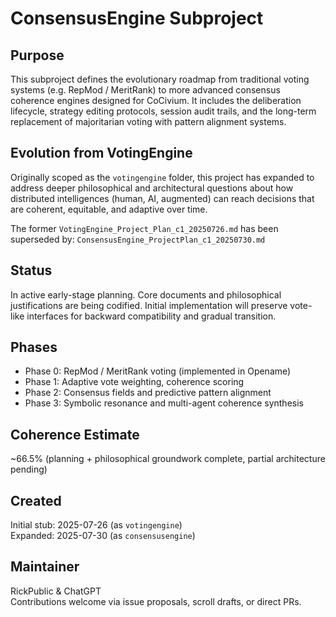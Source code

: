 # ConsensusEngine Subproject

## Purpose
This subproject defines the evolutionary roadmap from traditional voting systems (e.g. RepMod / MeritRank) to more advanced consensus coherence engines designed for CoCivium. It includes the deliberation lifecycle, strategy editing protocols, session audit trails, and the long-term replacement of majoritarian voting with pattern alignment systems.

## Evolution from VotingEngine
Originally scoped as the `votingengine` folder, this project has expanded to address deeper philosophical and architectural questions about how distributed intelligences (human, AI, augmented) can reach decisions that are coherent, equitable, and adaptive over time.

The former `VotingEngine_Project_Plan_c1_20250726.md` has been superseded by:
`ConsensusEngine_ProjectPlan_c1_20250730.md`

## Status
In active early-stage planning. Core documents and philosophical justifications are being codified. Initial implementation will preserve vote-like interfaces for backward compatibility and gradual transition.

## Phases
- Phase 0: RepMod / MeritRank voting (implemented in Opename)
- Phase 1: Adaptive vote weighting, coherence scoring
- Phase 2: Consensus fields and predictive pattern alignment
- Phase 3: Symbolic resonance and multi-agent coherence synthesis

## Coherence Estimate
~66.5% (planning + philosophical groundwork complete, partial architecture pending)

## Created
Initial stub: 2025-07-26 (as `votingengine`)  
Expanded: 2025-07-30 (as `consensusengine`)

## Maintainer
RickPublic & ChatGPT  
Contributions welcome via issue proposals, scroll drafts, or direct PRs.


